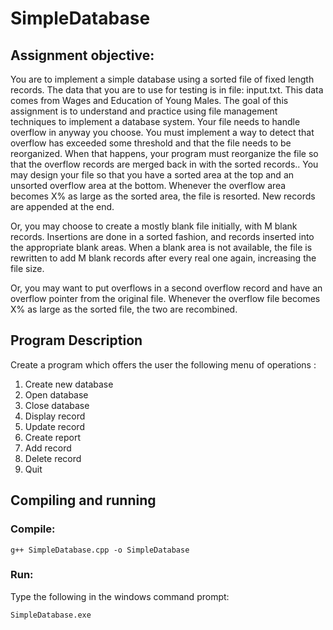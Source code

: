 # SimpleDatabase
## Assignment objective:

You are to implement a simple database using a sorted file of fixed length records. The data that you are to use for testing is in file: input.txt. This data comes from Wages and Education of Young Males. The goal of this assignment is to understand and practice using file management techniques to implement a database system.
Your file needs to handle overflow in anyway you choose. You must implement a way to detect that overflow has exceeded some threshold and that the file needs to be reorganized. When that happens, your program must reorganize the file so that the overflow records are merged back in with the sorted records.. You may design your file so that you have a sorted area at the top and an unsorted overflow area at the bottom. Whenever the overflow area becomes X% as large as the sorted area, the file is resorted. New records are appended at the end.

Or, you may choose to create a mostly blank file initially, with M blank records. Insertions are done in a sorted fashion, and records inserted into the appropriate blank areas. When a blank area is not available, the file is rewritten to add M blank records after every real one again, increasing the file size.

Or, you may want to put overflows in a second overflow record and have an overflow pointer from the original file. Whenever the overflow file becomes X% as large as the sorted file, the two are recombined.

## Program Description
Create a program which offers the user the following menu of operations :

1) Create new database  
2) Open database  
3) Close database  
4) Display record  
5) Update record  
6) Create report  
7) Add record  
8) Delete record  
9) Quit  

## Compiling and running

### Compile:
`
g++ SimpleDatabase.cpp -o SimpleDatabase
`

### Run:
Type the following in the windows command prompt:

`
SimpleDatabase.exe
`
